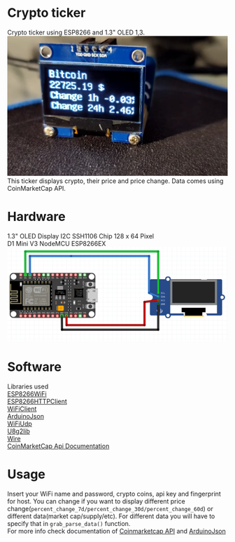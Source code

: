 # Crypto ticker
Crypto ticker using ESP8266 and 1.3" OLED 1,3.
![alt text](https://github.com/turboquack/esp8266_oled/blob/main/pictures/ticker.PNG)<br>
This ticker displays crypto, their price and price change. Data comes using CoinMarketCap API.
# Hardware
1.3" OLED Display I2C SSH1106 Chip 128 x 64 Pixel<br>
D1 Mini V3 NodeMCU ESP8266EX<br>
![alt text](https://github.com/turboquack/esp8266_oled/blob/main/pictures/wiring.PNG)<br>
# Software
Libraries used<br>
[ESP8266WiFi](https://github.com/esp8266/Arduino)<br>
[ESP8266HTTPClient](https://github.com/esp8266/Arduino)<br>
[WiFiClient](https://github.com/esp8266/Arduino)<br>
[ArduinoJson](https://arduinojson.org/)<br>
[WiFiUdp](https://github.com/esp8266/Arduino)<br>
[U8g2lib](https://www.arduino.cc/reference/en/libraries/u8g2/)<br>
[Wire](https://www.arduino.cc/reference/en/language/functions/communication/wire/)<br>
[CoinMarketCap Api Documentation](https://coinmarketcap.com/api/documentation/v1/)<br>
# Usage
Insert your WiFi name and password, crypto coins, api key and fingerprint for host. You can change if you want to display different price change(```percent_change_7d/percent_change_30d/percent_change_60d```) or different data(market cap/supply/etc). For different data you will have to specify that in ```grab_parse_data()``` function.<br>
For more info check documentation of [Coinmarketcap API](https://coinmarketcap.com/api/documentation/v1/) and [ArduinoJson](https://arduinojson.org/)<br>

